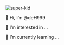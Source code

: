 

![super-kid](https://user-images.githubusercontent.com/78918744/115862762-30958e00-a43d-11eb-9b75-41b0a58b0115.gif)


👋 Hi, I’m @deH999

👀 I’m interested in ...

🌱 I’m currently learning ...

